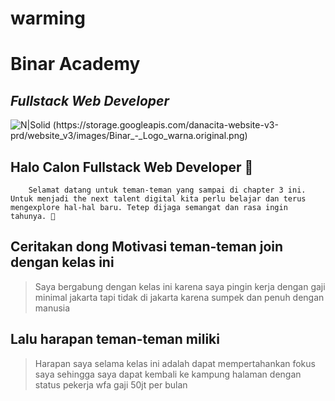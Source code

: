 # warming

# Binar Academy
## _Fullstack Web Developer_

![N|Solid (https://storage.googleapis.com/danacita-website-v3-prd/website_v3/images/Binar_-_Logo_warna.original.png)](https://www.binaracademy.com/)

## Halo Calon Fullstack Web Developer 👋

        Selamat datang untuk teman-teman yang sampai di chapter 3 ini. Untuk menjadi the next talent digital kita perlu belajar dan terus mengexplore hal-hal baru. Tetep dijaga semangat dan rasa ingin tahunya. 🤙

## Ceritakan dong Motivasi teman-teman join dengan kelas ini
> Saya bergabung dengan kelas ini karena saya pingin kerja dengan gaji minimal jakarta tapi tidak di jakarta karena sumpek dan penuh dengan manusia


## Lalu harapan teman-teman miliki
> Harapan saya selama kelas ini adalah dapat mempertahankan fokus saya sehingga saya dapat kembali ke kampung halaman dengan status pekerja wfa gaji 50jt per bulan